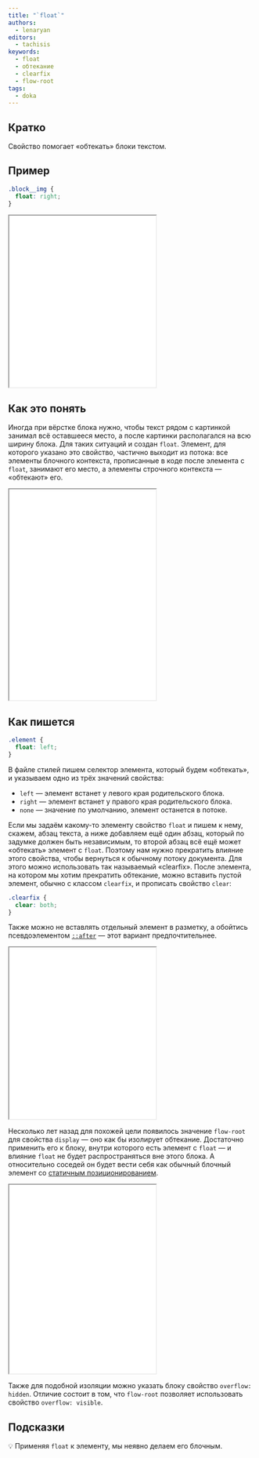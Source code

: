 ```yaml
---
title: "`float`"
authors:
  - lenaryan
editors:
  - tachisis
keywords:
  - float
  - обтекание
  - clearfix
  - flow-root
tags:
  - doka
---
```


## Кратко

Свойство помогает «обтекать» блоки текстом.

## Пример

```css
.block__img {
  float: right;
}
```

<iframe title="Обтекание" src="demos/float/" height="350"></iframe>

## Как это понять

Иногда при вёрстке блока нужно, чтобы текст рядом с картинкой занимал всё оставшееся место, а после картинки располагался на всю ширину блока. Для таких ситуаций и создан `float`. Элемент, для которого указано это свойство, частично выходит из потока: все элементы блочного контекста, прописанные в коде после элемента с `float`, занимают его место, а элементы строчного контекста — «обтекают» его.

<iframe title="Float до и после" src="demos/float-before-after/" height="430"></iframe>

## Как пишется

```css
.element {
  float: left;
}
```

В файле стилей пишем селектор элемента, который будем «обтекать», и указываем одно из трёх значений свойства:

- `left` — элемент встанет у левого края родительского блока.
- `right` — элемент встанет у правого края родительского блока.
- `none` — значение по умолчанию, элемент останется в потоке.

Если мы задаём какому-то элементу свойство `float` и пишем к нему, скажем, абзац текста, а ниже добавляем ещё один абзац, который по задумке должен быть независимым, то второй абзац всё ещё может «обтекать» элемент с `float`. Поэтому нам нужно прекратить влияние этого свойства, чтобы вернуться к обычному потоку документа. Для этого можно использовать так называемый «clearfix». После элемента, на котором мы хотим прекратить обтекание, можно вставить пустой элемент, обычно с классом `clearfix`, и прописать свойство `clear`:

```css
.clearfix {
  clear: both;
}
```

Также можно не вставлять отдельный элемент в разметку, а обойтись псевдоэлементом [`::after`](/css/after/) — этот вариант предпочтительнее.

<iframe title="clearfix" src="demos/clearfix/" height="350"></iframe>

Несколько лет назад для похожей цели появилось значение `flow-root` для свойства `display` — оно как бы изолирует обтекание. Достаточно применить его к блоку, внутри которого есть элемент с `float` — и влияние `float` не будет распространяться вне этого блока. А относительно соседей он будет вести себя как обычный блочный элемент со [статичным позиционированием](/css/position/).

<iframe title="flow-root" src="demos/flow-root/" height="385"></iframe>

Также для подобной изоляции можно указать блоку свойство `overflow: hidden`. Отличие состоит в том, что `flow-root` позволяет использовать свойство `overflow: visible`.

## Подсказки

💡 Применяя `float` к элементу, мы неявно делаем его блочным.
